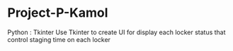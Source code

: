 # Project-P-Kamol
Python : Tkinter
   Use Tkinter to create UI for display each locker status that control staging time on each locker
